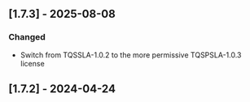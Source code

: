 ## [1.7.3] - 2025-08-08
### Changed
- Switch from TQSSLA-1.0.2 to the more permissive TQSPSLA-1.0.3 license

## [1.7.2] - 2024-04-24
